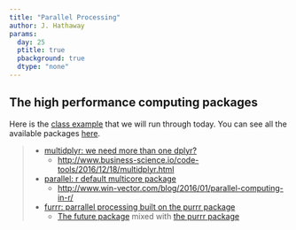 ```yaml
---
title: "Parallel Processing"
author: J. Hathaway
params:
  day: 25
  ptitle: true
  pbackground: true
  dtype: "none"
---
```





## The high performance computing packages

Here is the [class example](../parallel.html) that we will run through today.  You can see all the available packages [here](https://cran.r-project.org/web/views/HighPerformanceComputing.html).

> - [multidplyr: we need more than one dplyr?](http://www.business-science.io/code-tools/2016/12/18/multidplyr.html)
>     - http://www.business-science.io/code-tools/2016/12/18/multidplyr.html
> - [parallel: r default multicore package](http://stat.ethz.ch/R-manual/R-devel/library/parallel/doc/parallel.pdf)
>     - http://www.win-vector.com/blog/2016/01/parallel-computing-in-r/
> - [furrr: parrallel processing built on the purrr package](https://davisvaughan.github.io/furrr/)
>     - [The future package](https://github.com/HenrikBengtsson/future) mixed with [the purrr package](https://github.com/tidyverse/purrr)




